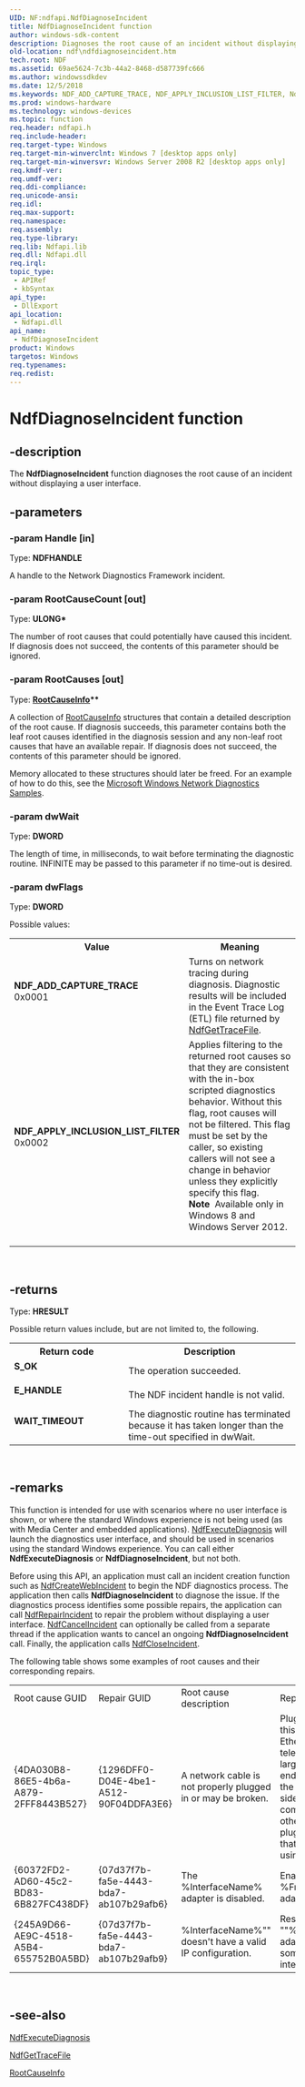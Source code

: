 ```yaml
---
UID: NF:ndfapi.NdfDiagnoseIncident
title: NdfDiagnoseIncident function
author: windows-sdk-content
description: Diagnoses the root cause of an incident without displaying a user interface.
old-location: ndf\ndfdiagnoseincident.htm
tech.root: NDF
ms.assetid: 69ae5624-7c3b-44a2-8468-d587739fc666
ms.author: windowssdkdev
ms.date: 12/5/2018
ms.keywords: NDF_ADD_CAPTURE_TRACE, NDF_APPLY_INCLUSION_LIST_FILTER, NdfDiagnoseIncident, NdfDiagnoseIncident function [NDF], ndf.ndfdiagnoseincident, ndfapi/NdfDiagnoseIncident
ms.prod: windows-hardware
ms.technology: windows-devices
ms.topic: function
req.header: ndfapi.h
req.include-header: 
req.target-type: Windows
req.target-min-winverclnt: Windows 7 [desktop apps only]
req.target-min-winversvr: Windows Server 2008 R2 [desktop apps only]
req.kmdf-ver: 
req.umdf-ver: 
req.ddi-compliance: 
req.unicode-ansi: 
req.idl: 
req.max-support: 
req.namespace: 
req.assembly: 
req.type-library: 
req.lib: Ndfapi.lib
req.dll: Ndfapi.dll
req.irql: 
topic_type:
 - APIRef
 - kbSyntax
api_type:
 - DllExport
api_location:
 - Ndfapi.dll
api_name:
 - NdfDiagnoseIncident
product: Windows
targetos: Windows
req.typenames: 
req.redist: 
---
```


# NdfDiagnoseIncident function


## -description


The <b>NdfDiagnoseIncident</b> function diagnoses the root cause of an incident  without displaying a user interface.


## -parameters




### -param Handle [in]

Type: <b>NDFHANDLE</b>

A handle to the Network Diagnostics Framework incident.


### -param RootCauseCount [out]

Type: <b>ULONG*</b>

The number of root causes that could potentially have caused this incident. If diagnosis does not succeed, the contents of this parameter should be ignored.


### -param RootCauses [out]

Type: <b><a href="https://msdn.microsoft.com/01d02658-ae12-4465-94fc-7a966dcdd8fb">RootCauseInfo</a>**</b>

A collection of <a href="https://msdn.microsoft.com/01d02658-ae12-4465-94fc-7a966dcdd8fb">RootCauseInfo</a> structures that contain a detailed description of the root cause. If diagnosis succeeds, this parameter contains both the leaf root causes identified in the diagnosis session and any non-leaf root causes that have an available repair. If diagnosis does not succeed, the contents of this parameter should be ignored.

Memory allocated to these structures should later be freed.  For an example of how to do this, see the <a href="http://go.microsoft.com/fwlink/p/?linkid=158047">Microsoft Windows Network Diagnostics Samples</a>.


### -param dwWait

Type: <b>DWORD</b>

The length of time, in milliseconds, to wait before terminating the diagnostic routine. INFINITE may be passed to this parameter if no time-out is desired.


### -param dwFlags

Type: <b>DWORD</b>

Possible values:

<table>
<tr>
<th>Value</th>
<th>Meaning</th>
</tr>
<tr>
<td width="40%"><a id="NDF_ADD_CAPTURE_TRACE"></a><a id="ndf_add_capture_trace"></a><dl>
<dt><b>NDF_ADD_CAPTURE_TRACE</b></dt>
<dt>0x0001</dt>
</dl>
</td>
<td width="60%">
Turns on network tracing during diagnosis. Diagnostic results will be included in the Event Trace Log (ETL) file returned by <a href="https://msdn.microsoft.com/a9ce6471-20f3-4c53-92e5-6fd4f7bd10e3">NdfGetTraceFile</a>.

</td>
</tr>
<tr>
<td width="40%"><a id="NDF_APPLY_INCLUSION_LIST_FILTER_"></a><a id="ndf_apply_inclusion_list_filter_"></a><dl>
<dt><b>NDF_APPLY_INCLUSION_LIST_FILTER </b></dt>
<dt>0x0002</dt>
</dl>
</td>
<td width="60%">
Applies filtering to the returned root causes so that they are consistent with the in-box scripted diagnostics behavior. Without this flag, root causes will not be filtered. This flag must be set by the caller, so existing callers will not see a change in behavior unless they explicitly specify this flag.

<div class="alert"><b>Note</b>  Available only in Windows 8 and Windows Server 2012.</div>
<div> </div>
</td>
</tr>
</table>
 


## -returns



Type: <b>HRESULT</b>

Possible return values include, but are not limited to, the following.

<table>
<tr>
<th>Return code</th>
<th>Description</th>
</tr>
<tr>
<td width="40%">
<dl>
<dt><b>S_OK</b></dt>
</dl>
</td>
<td width="60%">
The operation succeeded.

</td>
</tr>
<tr>
<td width="40%">
<dl>
<dt><b>E_HANDLE</b></dt>
</dl>
</td>
<td width="60%">
The NDF incident handle is not valid.

</td>
</tr>
<tr>
<td width="40%">
<dl>
<dt><b>WAIT_TIMEOUT</b></dt>
</dl>
</td>
<td width="60%">
The diagnostic routine has terminated because it has taken longer than the time-out specified in dwWait.

</td>
</tr>
</table>
 




## -remarks



This function is intended for use with scenarios where no user interface is shown, or where the standard Windows experience is not being used (as with Media Center and  embedded applications). <a href="https://msdn.microsoft.com/b65f30c3-53d5-4282-8d38-5723772f15fc">NdfExecuteDiagnosis</a> will launch the diagnostics user interface, and should be used in scenarios using the standard Windows experience. You can call either <b>NdfExecuteDiagnosis</b> or <b>NdfDiagnoseIncident</b>, but not both.

Before using this API, an application must call an incident creation function such as <a href="https://msdn.microsoft.com/28ca2949-6867-4c9a-aebc-bf2a57627c04">NdfCreateWebIncident</a> to begin the NDF diagnostics process. The application then calls <b>NdfDiagnoseIncident</b> to diagnose the issue. If the diagnostics process identifies some possible repairs, the application can call <a href="https://msdn.microsoft.com/570e7824-463f-4fc1-bc1a-16a1da31e8a3">NdfRepairIncident</a> to repair the problem without displaying a user interface. <a href="https://msdn.microsoft.com/dc0cbfc0-fcaa-44b2-a753-8df9f184b8ca">NdfCancelIncident</a> can optionally be called from a separate thread if the application wants to cancel an ongoing <b>NdfDiagnoseIncident</b> call. Finally, the application calls <a href="https://msdn.microsoft.com/5e5caf41-ca24-42e0-ac22-3b569400c383">NdfCloseIncident</a>.

The following table shows some examples of root causes and their corresponding repairs.<table>
<tr>
<td>Root cause  GUID</td>
<td>Repair GUID</td>
<td>Root cause description</td>
<td>Repair description</td>
</tr>
<tr>
<td>{4DA030B8-86E5-4b6a-A879-2FFF8443B527}</td>
<td>{1296DFF0-D04E-4be1-A512-90F04DDFA3E6}</td>
<td>A network cable is not properly plugged in or may be broken.</td>
<td>Plug an Ethernet cable into this computer.\nAn Ethernet cable looks like a telephone cable but with larger connectors on the ends. Plug this cable into the opening on the back or side of the computer.\nMake sure the other end of the cable is plugged into the router. If that does not help, try using a different cable.</td>
</tr>
<tr>
<td>{60372FD2-AD60-45c2-BD83-6B827FC438DF}</td>
<td>{07d37f7b-fa5e-4443-bda7-ab107b29afb6}</td>
<td>The %InterfaceName% adapter is disabled.</td>
<td>Enable the %FriendlyInterfaceName% adapter.</td>
</tr>
<tr>
<td>{245A9D66-AE9C-4518-A5B4-655752B0A5BD}</td>
<td>{07d37f7b-fa5e-4443-bda7-ab107b29afb9}</td>
<td>%InterfaceName%"" doesn't have a valid IP configuration.</td>
<td>Reset the ""%InterfaceName%"" adapter.\nThis can sometimes resolve an intermittent problem.</td>
</tr>
</table>
 








## -see-also




<a href="https://msdn.microsoft.com/b65f30c3-53d5-4282-8d38-5723772f15fc">NdfExecuteDiagnosis</a>



<a href="https://msdn.microsoft.com/a9ce6471-20f3-4c53-92e5-6fd4f7bd10e3">NdfGetTraceFile</a>



<a href="https://msdn.microsoft.com/01d02658-ae12-4465-94fc-7a966dcdd8fb">RootCauseInfo</a>
 

 

